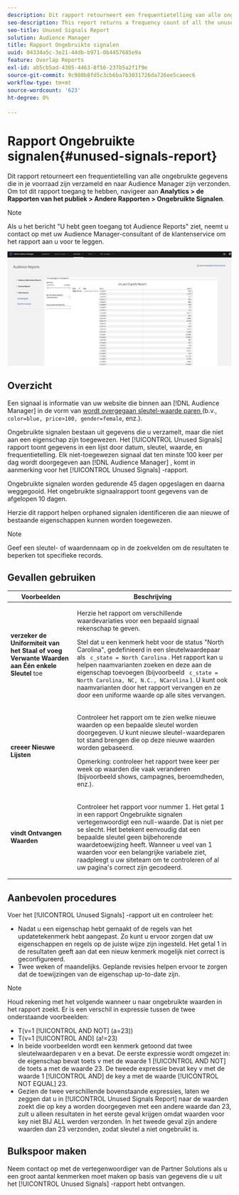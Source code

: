 ```yaml
---
description: Dit rapport retourneert een frequentietelling van alle ongebruikte gegevens die in je voorraad zijn verzameld en naar Audience Manager zijn verzonden.
seo-description: This report returns a frequency count of all the unused information collected on your inventory and sent to Audience Manager.
seo-title: Unused Signals Report
solution: Audience Manager
title: Rapport Ongebruikte signalen
uuid: 04334a5c-3e21-44db-b971-0b4457685e9a
feature: Overlap Reports
exl-id: ab5cb5ad-4305-4463-8f56-237b5a2f1f9e
source-git-commit: 9c980b8fd5c3cb6ba7b3031726da726ee5caeec6
workflow-type: tm+mt
source-wordcount: '623'
ht-degree: 0%

---
```


# Rapport Ongebruikte signalen{#unused-signals-report}

Dit rapport retourneert een frequentietelling van alle ongebruikte gegevens die in je voorraad zijn verzameld en naar Audience Manager zijn verzonden. Om tot dit rapport toegang te hebben, navigeer aan **Analytics > de Rapporten van het publiek > Andere Rapporten > Ongebruikte Signalen**.

>[!NOTE]
>
>Als u het bericht &quot;U hebt geen toegang tot Audience Reports&quot; ziet, neemt u contact op met uw Audience Manager-consultant of de klantenservice om het rapport aan u voor te leggen.

![ Schermafbeelding van het Ongebruikte Rapport van Signalen ](/help/using/reporting/dynamic-reports/assets/unused-signals.png)

## Overzicht

Een signaal is informatie van uw website die binnen aan [!DNL Audience Manager] in de vorm van [ wordt overgegaan sleutel-waarde paren ](../../reference/key-value-pairs-explained.md) (b.v., `color=blue, price>100, gender=female`, enz.).

Ongebruikte signalen bestaan uit gegevens die u verzamelt, maar die niet aan een eigenschap zijn toegewezen. Het [!UICONTROL Unused Signals] rapport toont gegevens in een lijst door datum, sleutel, waarde, en frequentietelling. Elk niet-toegewezen signaal dat ten minste 100 keer per dag wordt doorgegeven aan [!DNL Audience Manager] , komt in aanmerking voor het [!UICONTROL Unused Signals] -rapport.

Ongebruikte signalen worden gedurende 45 dagen opgeslagen en daarna weggegooid. Het ongebruikte signaalrapport toont gegevens van de afgelopen 10 dagen.

Herzie dit rapport helpen orphaned signalen identificeren die aan nieuwe of bestaande eigenschappen kunnen worden toegewezen.

>[!NOTE]
>
>Geef een sleutel- of waardennaam op in de zoekvelden om de resultaten te beperken tot specifieke records.

## Gevallen gebruiken

<table id="table_E5EE0EC078E14EF4B197243488517A2D"> 
 <thead> 
  <tr> 
   <th colname="col1" class="entry"> Voorbeelden </th> 
   <th colname="col2" class="entry"> Beschrijving </th> 
  </tr> 
 </thead>
 <tbody> 
  <tr> 
   <td colname="col1"> <p><b> verzeker de Uniformiteit van het Staal of voeg Verwante Waarden aan Één enkele Sleutel </b> toe </p> </td> 
   <td colname="col2"> <p>Herzie het rapport om verschillende waardevariaties voor een bepaald signaal rekenschap te geven. </p> <p>Stel dat u een kenmerk hebt voor de status "North Carolina", gedefinieerd in een sleutelwaardepaar als <code> c_state = North Carolina</code> . Het rapport kan u helpen naamvarianten zoeken en deze aan de eigenschap toevoegen (bijvoorbeeld <code> c_state = North Carolina, NC, N.C., NCarolina</code> ). U kunt ook naamvarianten door het rapport vervangen en ze door een uniforme waarde op alle sites vervangen. </p> <p> </p> </td> 
  </tr> 
  <tr> 
   <td colname="col1"> <p><b> creeer Nieuwe Lijsten </b> </p> </td> 
   <td colname="col2"> <p>Controleer het rapport om te zien welke nieuwe waarden op een bepaalde sleutel worden doorgegeven. U kunt nieuwe sleutel-waardeparen tot stand brengen die op deze nieuwe waarden worden gebaseerd. </p> <p> <p>Opmerking: controleer het rapport twee keer per week op waarden die vaak veranderen (bijvoorbeeld shows, campagnes, beroemdheden, enz.). </p> </p> </td> 
  </tr> 
  <tr> 
   <td colname="col1"> <p><b> vindt Ontvangen Waarden </b> </p> </td> 
   <td colname="col2"> <p>Controleer het rapport voor nummer 1. Het getal 1 in een rapport <span class="wintitle"> Ongebruikte signalen </span> vertegenwoordigt een null-waarde. Dat is niet per se slecht. Het betekent eenvoudig dat een bepaalde sleutel geen bijbehorende waardetoewijzing heeft. Wanneer u veel van 1 waarden voor een belangrijke variabele ziet, raadpleegt u uw siteteam om te controleren of al uw pagina's correct zijn gecodeerd. </p> </td> 
  </tr> 
 </tbody> 
</table>

## Aanbevolen procedures

Voer het [!UICONTROL Unused Signals] -rapport uit en controleer het:

* Nadat u een eigenschap hebt gemaakt of de regels van het updatetekenmerk hebt aangepast. Zo kunt u ervoor zorgen dat uw eigenschappen en regels op de juiste wijze zijn ingesteld. Het getal 1 in de resultaten geeft aan dat een nieuw kenmerk mogelijk niet correct is geconfigureerd.
* Twee weken of maandelijks. Geplande revisies helpen ervoor te zorgen dat de toewijzingen van de eigenschap up-to-date zijn.

>[!NOTE]
>
>Houd rekening met het volgende wanneer u naar ongebruikte waarden in het rapport zoekt. Er is een verschil in expressie tussen de twee onderstaande voorbeelden:

* T(v=1 [!UICONTROL AND NOT] (a=23))
* T(v=1 [!UICONTROL AND] (a!=23)
* In beide voorbeelden wordt een kenmerk getoond dat twee sleutelwaardeparen v en a bevat. De eerste expressie wordt omgezet in: de eigenschap bevat toets v met de waarde 1 [!UICONTROL AND NOT] de toets a met de waarde 23. De tweede expressie bevat key v met de waarde 1 [!UICONTROL AND] de key a met de waarde [!UICONTROL NOT EQUAL] 23.
* Gezien de twee verschillende bovenstaande expressies, laten we zeggen dat u in [!UICONTROL Unused Signals Report] naar de waarden zoekt die op key a worden doorgegeven met een andere waarde dan 23, zult u alleen resultaten in het eerste geval krijgen omdat waarden voor key niet BIJ ALL werden verzonden. In het tweede geval zijn andere waarden dan 23 verzonden, zodat sleutel a niet ongebruikt is.

## Bulkspoor maken

Neem contact op met de vertegenwoordiger van de Partner Solutions als u een groot aantal kenmerken moet maken op basis van gegevens die u uit het [!UICONTROL Unused Signals] -rapport hebt ontvangen.
